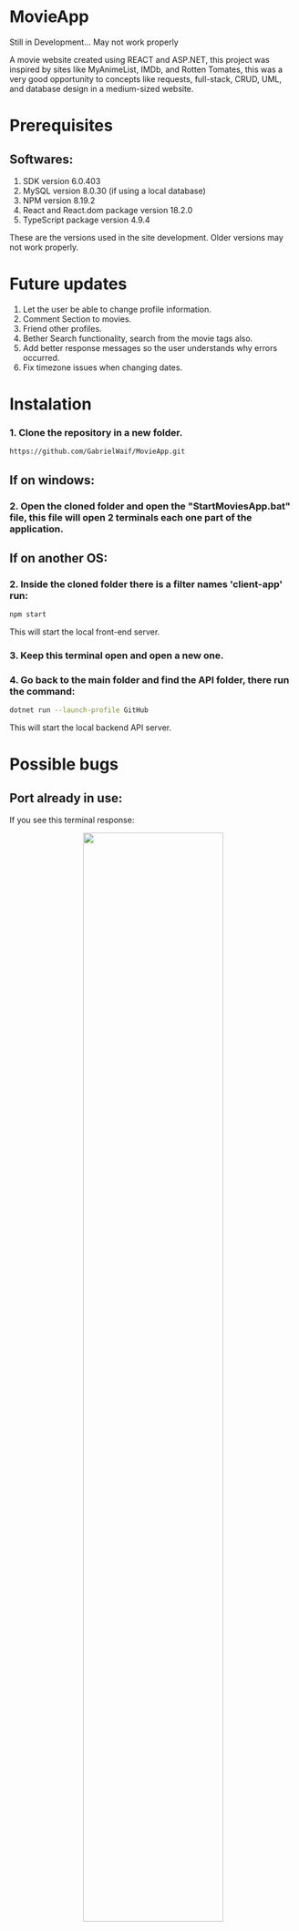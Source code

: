 # MovieApp

Still in Development... May not work properly

A movie website created using REACT and ASP.NET, this project was inspired by sites like MyAnimeList, IMDb, and Rotten Tomates, this was a very good opportunity to concepts like requests, full-stack, CRUD, UML, and database design in a medium-sized website.

# Prerequisites

## Softwares:

1. SDK version 6.0.403
2. MySQL version 8.0.30 (if using a local database)
3. NPM version 8.19.2
4. React and React.dom package version 18.2.0
5. TypeScript package version 4.9.4

These are the versions used in the site development. Older versions may not work properly.

# Future updates

1. Let the user be able to change profile information.
2. Comment Section to movies.
3. Friend other profiles.
4. Bether Search functionality, search from the movie tags also.
5. Add better response messages so the user understands why errors occurred.
6. Fix timezone issues when changing dates.

# Instalation

### 1. Clone the repository in a new folder.

```sh
https://github.com/GabrielWaif/MovieApp.git
```

## If on windows:

### 2. Open the cloned folder and open the "StartMoviesApp.bat" file, this file will open 2 terminals each one part of the application.

## If on another OS:

### 2. Inside the cloned folder there is a filter names 'client-app' run:

```sh
npm start
```

This will start the local front-end server.

### 3. Keep this terminal open and open a new one.

### 4. Go back to the main folder and find the API folder, there run the command:

```sh
dotnet run --launch-profile GitHub
```

This will start the local backend API server.

# Possible bugs

## Port already in use:

If you see this terminal response:

<center>
<img src="https://i.imgur.com/yy1ifgX.png" width="70%"/>
</center>

This means that some other process is already running on port 3000 (which is the front-end REACT application port), running the application on another port will cause the back-end CORS policy to reject any request made by the new port. The recommended step is to kill the current process running on port 3000.

<a href="https://medium.com/@javatechie/how-to-kill-the-process-currently-using-a-port-on-localhost-in-windows-31ccdea2a3ea">For more information in how to do that.</a>

# Pages

### 1. Home

Here the newest movies are shown in an endless scroll list, you can click enter the details of each movie by clicking on them.

<center>
<img src="https://i.imgur.com/p9U9E8e.png" width="70%"/>
</center>

### 2. Details

Inside the movie details page, you can see the movie tags and cast.
Users that are logged in can favorite a movie by clicking the heart icon.
Admin users can edit the movie by clicking on the pen icon on the top right.

<center>
<img src="https://i.imgur.com/XR4IftY.png" width="70%"/>
</center>

### 3. Edit Movie

Admin users can edit existing movies by typing the new info and clicking confirm or delete the movie by clicking the trash can icon on the top right.

<center>
<img src="https://i.imgur.com/EHFCw0V.png" width="70%"/>
</center>

### 4. Tag List

Shows all the movies that have that certain tab ordered by release date.

<center>
<img src="https://i.imgur.com/vj3Ey9t.png" width="70%"/>
</center>

### 5. Search

By searching a string(word or phrase) the search page shows a movie that contains that string on its name ordered by release date.

<center>
<img src="https://i.imgur.com/mtRNTo2.png" width="70%"/>
</center>

### 6. Person

Shows a person's page with their name, photo, and all the movies in which they participated.

<center>
<img src="https://i.imgur.com/zuyd2bw.png" width="70%"/>
</center>

### 7. Adding Movies, Tags, and People

On this page, an admin user can add tags, people, and movies using a form.

<center>
<img src="https://i.imgur.com/4acmx5T.png" width="70%"/>
</center>

### 8. User profile

The user profile shows some user info, their profile picture, and the 5 last movies that the user favorites.

<center>
<img src="https://i.imgur.com/Eq4rIa2.png" width="70%"/>
</center>

### 9. Login

On this page the user can log in with preexisting accounts, passwords have prerequisites and the login can be made using the username or email. Login tokens last 7 days.

<center>
<img src="https://i.imgur.com/suCiTG7.png" width="70%"/>
</center>

### 10. Register

Here new accounts are created, and new accounts need to have a unique username and email, and a valid password.

<center>
<img src="https://i.imgur.com/BbmaRhS.png" width="70%"/>
</center>

